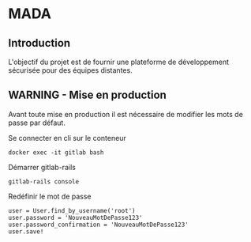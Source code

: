 # MADA

## Introduction

L'objectif du projet est de fournir une plateforme de développement sécurisée pour des équipes distantes.


## WARNING - Mise en production

Avant toute mise en production il est nécessaire de modifier les mots de passe par défaut.


Se connecter en cli sur le conteneur
```
docker exec -it gitlab bash
```

Démarrer gitlab-rails
```
gitlab-rails console
```
Redéfinir le mot de passe
```
user = User.find_by_username('root')
user.password = 'NouveauMotDePasse123'
user.password_confirmation = 'NouveauMotDePasse123'
user.save!
```
